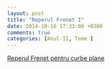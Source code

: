 ```yaml
---
layout: post
title: "Reperul Frenet I"
date: 2014-10-16 17:33:08 +0300
comments: true
categories: [Anul-II, Teme ]
---
```


[Reperul Frenet pentru curbe plane](/curbe-si-suprafete/probleme2.html)
